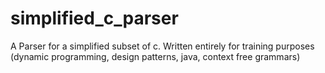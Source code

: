 # simplified_c_parser

A Parser for a simplified subset of c. Written entirely for training purposes (dynamic programming, design patterns, java, context free grammars)
